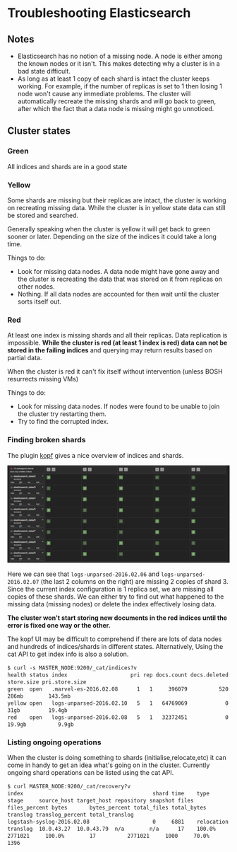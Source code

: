 # Troubleshooting Elasticsearch

## Notes

* Elasticsearch has no notion of a missing node. A node is either among the known nodes or it isn't. This makes detecting why a cluster is in a bad state difficult.
* As long as at least 1 copy of each shard is intact the cluster keeps working. For example, if the number of replicas is set to 1 then losing 1 node won't cause any immediate problems. The cluster will automatically recreate the missing shards and will go back to green, after which the fact that a data node is missing might go unnoticed.

## Cluster states

### Green

All indices and shards are in a good state

### Yellow

Some shards are missing but their replicas are intact, the cluster is working on recreating missing data. While the cluster is in yellow state data can still be stored and searched.

Generally speaking when the cluster is yellow it will get back to green sooner or later. Depending on the size of the indices it could take a long time.

Things to do:
* Look for missing data nodes. A data node might have gone away and the cluster is recreating the data that was stored on it from replicas on other nodes.
* Nothing. If all data nodes are accounted for then wait until the cluster sorts itself out.

### Red

At least one index is missing shards and all their replicas. Data replication is impossible. **While the cluster is red (at least 1 index is red) data can not be stored in the failing indices** and querying may return results based on partial data.

When the cluster is red it can't fix itself without intervention (unless BOSH resurrects missing VMs)

Things to do:
* Look for missing data nodes. If nodes were found to be unable to join the cluster try restarting them.
* Try to find the corrupted index.

### Finding broken shards

The plugin [kopf](https://github.com/lmenezes/elasticsearch-kopf) gives a nice overview of indices and shards.

![missing_shard](./resources/corrupted_index.png)

Here we can see that `logs-unparsed-2016.02.06` and `logs-unparsed-2016.02.07` (the last 2 columns on the right) are missing 2 copies of shard 3. Since the current index configuration is 1 replica set, we are missing all copies of these shards. We can either try to find out what happened to the missing data (missing nodes) or delete the index effectively losing data.

**The cluster won't start storing new documents in the red indices until the error is fixed one way or the other.**

The kopf UI may be difficult to comprehend if there are lots of data nodes and hundreds of indices/shards in different states. Alternatively, Using the cat API to get index info is also a solution.

```
$ curl -s MASTER_NODE:9200/_cat/indices?v
health status index                    pri rep docs.count docs.deleted store.size pri.store.size
green  open   .marvel-es-2016.02.08      1   1     396079          520      286mb        143.5mb
yellow open   logs-unparsed-2016.02.10   5   1   64769069            0       31gb         19.4gb
red    open   logs-unparsed-2016.02.08   5   1   32372451            0     19.9gb          9.9gb
```

### Listing ongoing operations

When the cluster is doing something to shards (initialise,relocate,etc) it can come in handy to get an idea what's going on in the cluster. Currently ongoing shard operations can be listed using the cat API.

```
$ curl MASTER_NODE:9200/_cat/recovery?v
index                                         shard time    type       stage     source_host target_host repository snapshot files files_percent bytes       bytes_percent total_files total_bytes translog translog_percent total_translog
logstash-syslog-2016.02.08                    0     6881    relocation translog  10.0.43.27  10.0.43.79  n/a        n/a      17    100.0%        2771021     100.0%        17          2771021     1000     70.0%            1396
```
